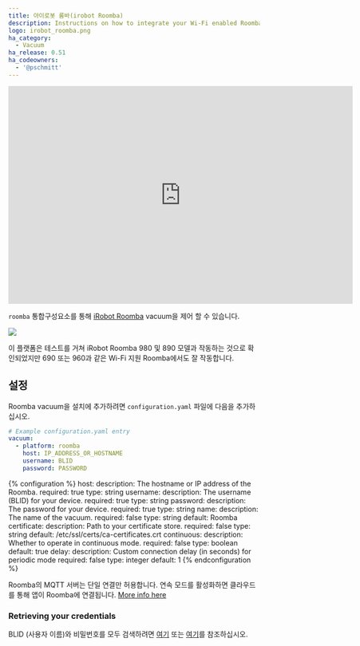 ```yaml
---
title: 아이로봇 룸바(irobot Roomba)
description: Instructions on how to integrate your Wi-Fi enabled Roomba within Home Assistant.
logo: irobot_roomba.png
ha_category:
  - Vacuum
ha_release: 0.51
ha_codeowners:
  - '@pschmitt'
---
```


<iframe width="690" height="437" src="https://www.youtube.com/embed/dTzBa0UhQo0" frameborder="0" allow="accelerometer; autoplay; encrypted-media; gyroscope; picture-in-picture" allowfullscreen></iframe>

`roomba` 통합구성요소를 통해 [iRobot Roomba](https://www.irobot.com/For-the-Home/Vacuuming/Roomba.aspx) vacuum을 제어 할 수 있습니다.

<p class='img'>
<img src='/images/screenshots/more-info-dialog-roomba.png' />
</p>

<div class='note'>
이 플랫폼은 테스트를 거쳐 iRobot Roomba 980 및 890 모델과 작동하는 것으로 확인되었지만 690 또는 960과 같은 Wi-Fi 지원 Roomba에서도 잘 작동합니다.
</div>

## 설정

Roomba vacuum을 설치에 추가하려면 `configuration.yaml` 파일에 다음을 추가하십시오.

```yaml
# Example configuration.yaml entry
vacuum:
  - platform: roomba
    host: IP_ADDRESS_OR_HOSTNAME
    username: BLID
    password: PASSWORD
```

{% configuration %}
host:
  description: The hostname or IP address of the Roomba.
  required: true
  type: string
username:
  description: The username (BLID) for your device.
  required: true
  type: string
password:
  description: The password for your device.
  required: true
  type: string
name:
  description: The name of the vacuum.
  required: false
  type: string
  default: Roomba
certificate:
  description: Path to your certificate store.
  required: false
  type: string
  default: /etc/ssl/certs/ca-certificates.crt
continuous:
  description: Whether to operate in continuous mode.
  required: false
  type: boolean
  default: true
delay:
  description: Custom connection delay (in seconds) for periodic mode
  required: false
  type: integer
  default: 1
{% endconfiguration %}

<div class='note'>

Roomba의 MQTT 서버는 단일 연결만 허용합니다. 연속 모드를 활성화하면 클라우드를 통해 앱이 Roomba에 연결됩니다. [More info here](https://github.com/NickWaterton/Roomba980-Python#firmware-2xx-notes)

</div>

### Retrieving your credentials

BLID (사용자 이름)와 비밀번호를 모두 검색하려면 [여기](https://github.com/NickWaterton/Roomba980-Python#how-to-get-your-usernameblid-and-password) 또는 [여기](https://github.com/koalazak/dorita980#how-to-get-your-usernameblid-and-password)를 참조하십시오.